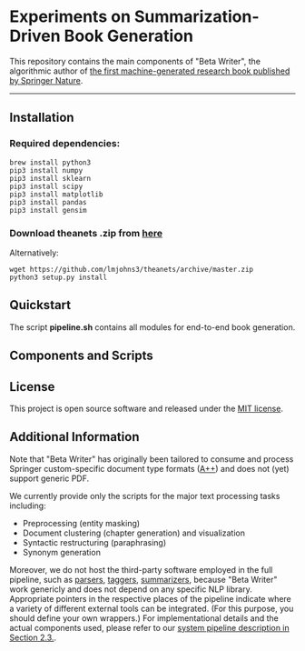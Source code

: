 # Experiments on Summarization-Driven Book Generation
This repository contains the main components of "Beta Writer", the algorithmic author of [the first machine-generated research book published by Springer Nature](https://link.springer.com/book/10.1007/978-3-030-16800-1).

---
## Installation

### Required dependencies:
```
brew install python3
pip3 install numpy
pip3 install sklearn
pip3 install scipy
pip3 install matplotlib
pip3 install pandas
pip3 install gensim
```

### Download theanets .zip from [here](https://github.com/lmjohns3/theanets)
Alternatively: 
```
wget https://github.com/lmjohns3/theanets/archive/master.zip
python3 setup.py install
```



## Quickstart
The script <b>pipeline.sh</b> contains all modules for end-to-end book generation.

## Components and Scripts

## License
This project is open source software and released under the [MIT license](https://opensource.org/licenses/MIT).


## Additional Information

Note that "Beta Writer" has originally been tailored to consume and process Springer custom-specific document type formats ([A++](http://devel.springer.de/A++/V2.4/DTD/)) and does not (yet) support generic PDF.

We currently provide only the scripts for the major text processing tasks including:

* Preprocessing (entity masking)
* Document clustering (chapter generation) and visualization
* Syntactic restructuring (paraphrasing)
* Synonym generation


Moreover, we do not host the third-party software employed in the full pipeline, such as [parsers](https://stanfordnlp.github.io/CoreNLP/), [taggers](https://stanfordnlp.github.io/CoreNLP/), [summarizers](https://github.com/summanlp/textrank), because "Beta Writer" work genericly and does not depend on any specific NLP library. Appropriate pointers in the respective places of the pipeline indicate where a variety of different external tools can be integrated. (For this purpose, you should define your own wrappers.) For implementational details and the actual components used, please refer to our [system pipeline description in Section 2.3.](https://link.springer.com/content/pdf/bfm%3A978-3-030-16800-1%2F1.pdf).
